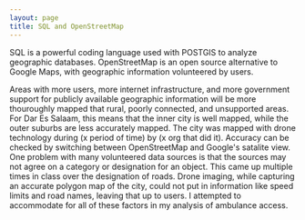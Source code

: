 ```yaml
---
layout: page
title: SQL and OpenStreetMap
---
```


SQL is a powerful coding language used with POSTGIS to analyze geographic databases.
OpenStreetMap is an open source alternative to Google Maps, with geographic information volunteered by users.

Areas with more users, more internet infrastructure, and more government support for publicly available geographic information will be more thouroughly mapped that rural, poorly connected, and unsupported areas.
For Dar Es Salaam, this means that the inner city is well mapped, while the outer suburbs are less accurately mapped.
The city was mapped with drone technology during (x period of time) by (x org that did it).
Accuracy can be checked by switching between OpenStreetMap and Google's satalite view.
One problem with many volunteered data sources is that the sources may not agree on a category or designation for an object.
This came up multiple times in class over the designation of roads.
Drone imaging, while capturing an accurate polygon map of the city, could not put in information like speed limits and road names, leaving that up to users.
I attempted to accommodate for all of these factors in my analysis of ambulance access. 
